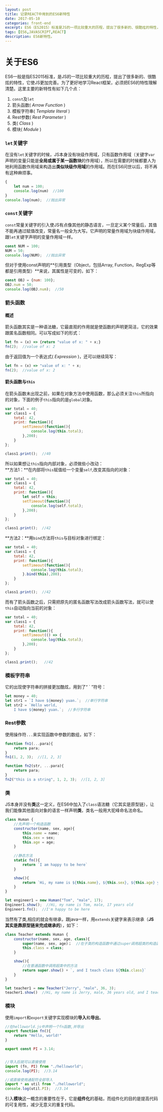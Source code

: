 ```yaml
---
layout: post
title: 记录REACT中用到的ES6新特性
date: 2017-05-10
categories: front-end
excerpt: ES6（ES2015）标准是JS的一项比较重大的历程，提出了很多新的、很酷炫的特性，它使JS更加完善。为了更好地学习React框架，必须把ES6的特性理解清楚。
tags: [ES6,JAVASCRIPT,REACT]
description: ES6新特性。
---
```

# 关于ES6
ES6一般是指ES2015标准，是JS的一项比较重大的历程，提出了很多新的、很酷炫的特性，它使JS更加完善。为了更好地学习React框架，必须把ES6的特性理解清楚。这里主要的新特性有如下几个点：
1. `const`及`let`
2. 箭头函数( *Arrow Function* )
3. 模板字符串( *Template literal* )
4. Rest参数( *Rest Parameter* )
5. 类( *Class* )
6. 模块( *Module* )

### `let`关键字
在没有`let`关键字的时候，JS本身没有块级作用域，只有函数作用域（关键字`var`声明的变量只能是**全局或属于某一函数块**的作用域），所以在需要的时候都要人为地利用函数作用域来构造出**类似块级作用域**的作用域。而在ES6问世以后，将不再有这种麻烦事。
```javascript
{
    let num = 100;
    console.log(num)  //100
}
console.log(num);  //抛出异常
```

### `const`关键字
`const`常量关键字的引入使JS有点像其他的静态语言，一旦定义某个常量后，其值不能再通过赋值改变，常量名一般全为大写。它声明的常量作用域为块级作用域，跟`let`关键字声明的变量作用域一样。
```javascript
const NUM = 100;
NUM = 50;
console.log(NUM);  //抛出异常
```
但对于使用const声明的**引用类型（Object，包括Array, Function，RegExp等都是引用类型）**来说，其属性是可变的，如下：
```javascript
const OBJ = {num: 100};
OBJ.num = 50;
console.log(OBJ.num);  //50
```

### 箭头函数
#### 概述
箭头函数其实是一种语法糖，它最直观的作用就是使函数的声明更简洁，它的效果跟匿名函数相同。可以写成如下的形式：
```javascript
let fn = (x) => {return "value of x: " + x;}
fn(2);  //value of x: 2
```
由于返回值为一个表达式( *Expression* )，还可以继续简写：
```javascript
let fn = (x) => "value of x: " + x;
fn(2);  //value of x: 2
```

#### 箭头函数与`this`
在箭头函数未出现之前，如果在对象方法中使用函数，那么必须关注`this`所指向的对象，下面的例子`this`指向的是`global`对象。
```javascript
var total = 40;
var class1 = {
    total: 42,
    print: function(){
        setTimeout(function(){
            console.log(this.total);
        },200);
    }
};

class1.print();  //40
```
所以如果想让`this`指向内部对象，必须做些小改动：<br/>
**方法1：**在内部将`this`赋值给一个变量`self`,改变其指向的对象：
```javascript
var total = 40;
var class1 = {
    total: 42,
    print: function(){
        let self = this;
        setTimeout(function(){
            console.log(self.total);
        },200);
    }
};

class1.print();  //42
```
**方法2：**用`bind`方法将`this`与目标对象进行绑定：
```javascript
var total = 40;
var class1 = {
    total: 42,
    print: function(){
        setTimeout(function(){
            console.log(this.total);
        }.bind(this),200);
    }
};

class1.print();  //42
```
而有了箭头函数之后，只需把原先的匿名函数写法改成箭头函数写法，就可以使`this`自动指向当前的对象：
```javascript
var total = 40;
var class1 = {
    total: 42,
    print: function(){
        setTimeout(() => {
            console.log(this.total);
        },200);
    }
};

class1.print();   //42
```

### 模板字符串
它的出现使字符串的拼接更加酷炫，用到了“ \` ”符号：
```javascript
let money = 40;
let str1 = `I have ${money} yuan.`;  //单行字符串
let str2 = `Hello world,
    I have ${money} yuan.`;  //多行字符串
```

### Rest参数
使用操作符`...`来实现函数中参数的数组，如下：
```javascript
function fn1(...para){
    return para;
}
fn1(1, 2, 3);  //[1, 2, 3]

function fn2(str, ...para){
    return para;
}
fn2("this is a string", 1, 2, 3);  //[1, 2, 3]
```

### 类
JS本身并没有**类**这一定义，在ES6中加入了`class`语法糖（它其实是原型链），让我们能像其他面向对象的语言一样声明**类**，类名一般用大驼峰命名法命名。
```javascript
class Human {
    //先声明一个构造函数
    constructor(name, sex, age){
        this.name = name;
        this.sex = sex;
        this.age = age;
    }
    
    //静态方法
    static fn(){
        return `I am happy to be here`
    }

    show(){
        return `Hi, my name is ${this.name}, ${this.sex}, ${this.age} years old`
    }
}

let engineer1 = new Human("Tom", "male", 17);
Engineer1.show();  //Hi, my name is Tom, male, 17 years old
Engineer1.fn();  //I'm happy to be here
```
当然有了类,相应的就会有继承，跟java一样，用`extends`关键字来表示继承（**JS其实是靠原型链来完成继承的**），如下：
```javascript
class Teacher extends Human {
    constructor(name, sex, age, class){
        super(name, sex, age)；  //在子类的构造函数中通过super调用超类的构造函数
        this.class = class;
    }

    show(){
        //在普通函数中调用超类中的方法
        return super.show() + `, and I teach class ${this.class}`  
    }
}

let teacher1 = new Teacher("Jerry", "male", 36, 3);
teacher1.show()  //Hi, my name is Jerry, male, 36 years old, and I teach class 3
```

### 模块
使用`import`和`export`关键字实现模块的**导入**和**导出**。
```javascript
//在helloworld.js中声明一个fn函数,并导出
export function fn(){
    return "Hello, world!"
}

export const PI = 3.14;


//导入后就可以直接使用
import (fn, PI) from "./helloworld";
console.log(PI);  //3.14

//或直接使用通配符全部导入
import * as util from "./helloworld";
console.log(util.PI);  //3.14
```
引入**模块**这一概念的重要性在于，它是**组件化**的基础，而组件化的目的是提高代码的可复用性，减少无意义的重复代码。



